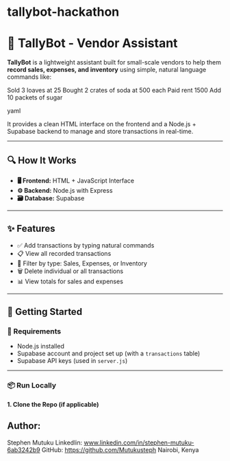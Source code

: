 # tallybot-hackathon

# 🧮 TallyBot - Vendor Assistant

**TallyBot** is a lightweight assistant built for small-scale vendors to help them **record sales, expenses, and inventory** using simple, natural language commands like:

Sold 3 loaves at 25
Bought 2 crates of soda at 500 each
Paid rent 1500
Add 10 packets of sugar

yaml

It provides a clean HTML interface on the frontend and a Node.js + Supabase backend to manage and store transactions in real-time.

---

## 🔍 How It Works

- **🖥️ Frontend:** HTML + JavaScript Interface
- **⚙️ Backend:** Node.js with Express
- **🗃️ Database:** Supabase

---

## ✨ Features

- ✅ Add transactions by typing natural commands
- 📋 View all recorded transactions
- 🧾 Filter by type: Sales, Expenses, or Inventory
- 🗑️ Delete individual or all transactions
- 📊 View totals for sales and expenses

---

## 🚀 Getting Started

### 🔧 Requirements

- Node.js installed
- Supabase account and project set up (with a `transactions` table)
- Supabase API keys (used in `server.js`)

---

### 📦 Run Locally

#### 1. Clone the Repo (if applicable)

## Author:
Stephen Mutuku
Linkedlin: www.linkedin.com/in/stephen-mutuku-6ab3242b9
GitHub: https://github.com/Mutukusteph
Nairobi, Kenya
